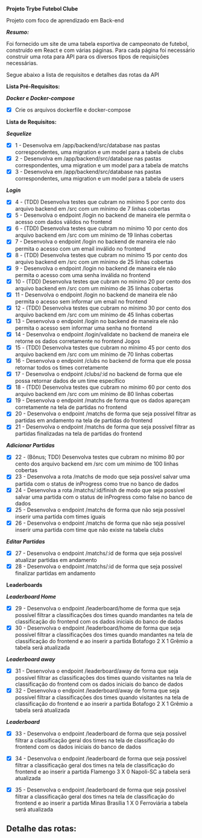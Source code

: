 **Projeto Trybe Futebol Clube**

  Projeto com foco de aprendizado em Back-end

**_Resumo:_** 

  Foi fornecido um site de uma tabela esportiva de campeonato de futebol, construído em React e com várias páginas. Para cada página foi necessário construir uma rota para API para os diversos tipos de requisições necessárias.

  Segue abaixo a lista de requisitos e detalhes das rotas da API

**Lista Pré-Requisitos:**

_**Docker e Docker-compose**_

- [x]  Crie os arquivos dockerfile e docker-compose

**Lista de Requisitos:**

_**Sequelize**_

- [x] 1 - Desenvolva em /app/backend/src/database nas pastas correspondentes, uma migration e um model para a tabela de clubs
- [x] 2 - Desenvolva em /app/backend/src/database nas pastas correspondentes, uma migration e um model para a tabela de matchs
- [x] 3 - Desenvolva em /app/backend/src/database nas pastas correspondentes, uma migration e um model para a tabela de users

_**Login**_

- [x] 4 - (TDD) Desenvolva testes que cubram no mínimo 5 por cento dos arquivo backend em /src com um mínimo de 7 linhas cobertas
- [x] 5 - Desenvolva o endpoint /login no backend de maneira ele permita o acesso com dados válidos no frontend
- [x] 6 - (TDD) Desenvolva testes que cubram no mínimo 10 por cento dos arquivo backend em /src com um mínimo de 19 linhas cobertas
- [x] 7 - Desenvolva o endpoint /login no backend de maneira ele não permita o acesso com um email inválido no frontend
- [x] 8 - (TDD) Desenvolva testes que cubram no mínimo 15 por cento dos arquivo backend em /src com um mínimo de 25 linhas cobertas
- [x] 9 - Desenvolva o endpoint /login no backend de maneira ele não permita o acesso com uma senha inválida no frontend
- [x] 10 - (TDD) Desenvolva testes que cubram no mínimo 20 por cento dos arquivo backend em /src com um mínimo de 35 linhas cobertas
- [x] 11 - Desenvolva o endpoint /login no backend de maneira ele não permita o acesso sem informar um email no frontend
- [x] 12 - (TDD) Desenvolva testes que cubram no mínimo 30 por cento dos arquivo backend em /src com um mínimo de 45 linhas cobertas
- [x] 13 - Desenvolva o endpoint /login no backend de maneira ele não permita o acesso sem informar uma senha no frontend
- [x] 14 - Desenvolva o endpoint /login/validate no backend de maneira ele retorne os dados corretamente no frontend
Jogos
- [x] 15 - (TDD) Desenvolva testes que cubram no mínimo 45 por cento dos arquivo backend em /src com um mínimo de 70 linhas cobertas
- [x] 16 - Desenvolva o endpoint /clubs no backend de forma que ele possa retornar todos os times corretamente
- [x] 17 - Desenvolva o endpoint /clubs/:id no backend de forma que ele possa retornar dados de um time específico
- [x] 18 - (TDD) Desenvolva testes que cubram no mínimo 60 por cento dos arquivo backend em /src com um mínimo de 80 linhas cobertas
- [x] 19 - Desenvolva o endpoint /matchs de forma que os dados apareçam corretamente na tela de partidas no frontend
- [x] 20 - Desenvolva o endpoint /matchs de forma que seja possível filtrar as partidas em andamento na tela de partidas do frontend
- [x] 21 - Desenvolva o endpoint /matchs de forma que seja possível filtrar as partidas finalizadas na tela de partidas do frontend

**_Adicionar Partidas_**

- [x] 22 - (Bônus; TDD) Desenvolva testes que cubram no mínimo 80 por cento dos arquivo backend em /src com um mínimo de 100 linhas cobertas
- [x] 23 - Desenvolva a rota /matchs de modo que seja possível salvar uma partida com o status de inProgress como true no banco de dados
- [x] 24 - Desenvolva a rota /matchs/:id/finish de modo que seja possível salvar uma partida com o status de inProgress como false no banco de dados
- [x] 25 - Desenvolva o endpoint /matchs de forma que não seja possível inserir uma partida com times iguais
- [x] 26 - Desenvolva o endpoint /matchs de forma que não seja possível inserir uma partida com time que não existe na tabela clubs

**_Editar Partidas_**

- [x] 27 - Desenvolva o endpoint /matchs/:id de forma que seja possível atualizar partidas em andamento
- [x] 28 - Desenvolva o endpoint /matchs/:id de forma que seja possível finalizar partidas em andamento

**Leaderboards**

**_Leaderboard Home_**

- [x] 29 - Desenvolva o endpoint /leaderboard/home de forma que seja possível filtrar a classificações dos times quando mandantes na tela de classificação do frontend com os dados iniciais do banco de dados
- [x] 30 - Desenvolva o endpoint /leaderboard/home de forma que seja possível filtrar a classificações dos times quando mandantes na tela de classificação do frontend e ao inserir a partida Botafogo 2 X 1 Grêmio a tabela será atualizada

**_Leaderboard away_**

- [x] 31 - Desenvolva o endpoint /leaderboard/away de forma que seja possível filtrar as classificações dos times quando visitantes na tela de classificação do frontend com os dados iniciais do banco de dados
- [x] 32 - Desenvolva o endpoint /leaderboard/away de forma que seja possível filtrar a classificações dos times quando visitantes na tela de classificação do frontend e ao inserir a partida Botafogo 2 X 1 Grêmio a tabela será atualizada

**_Leaderboard_**

- [x] 33 - Desenvolva o endpoint /leaderboard de forma que seja possível filtrar a classificação geral dos times na tela de classificação do frontend com os dados iniciais do banco de dados

- [x] 34 - Desenvolva o endpoint /leaderboard de forma que seja possível filtrar a classificação geral dos times na tela de classificação do frontend e ao inserir a partida Flamengo 3 X 0 Napoli-SC a tabela será atualizada

- [x] 35 - Desenvolva o endpoint /leaderboard de forma que seja possível filtrar a classificação geral dos times na tela de classificação do frontend e ao inserir a partida Minas Brasília 1 X 0 Ferroviária a tabela será atualizada




## Detalhe das rotas: 


